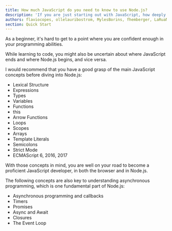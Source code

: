 ```yaml
---
title: How much JavaScript do you need to know to use Node.js?
description: 'If you are just starting out with JavaScript, how deeply do you need to know the language?'
authors: flaviocopes, ollelauribostrom, MylesBorins, fhemberger, LaRuaNa, ahmadawais, elanandkumar
section: Quick Start
---
```


As a beginner, it's hard to get to a point where you are confident enough in your programming abilities.

While learning to code, you might also be uncertain about where JavaScript ends and where Node.js begins, and vice versa.

I would recommend that you have a good grasp of the main JavaScript concepts before diving into Node.js:

* Lexical Structure
* Expressions
* Types
* Variables
* Functions
* this
* Arrow Functions
* Loops
* Scopes
* Arrays
* Template Literals
* Semicolons
* Strict Mode
* ECMAScript 6, 2016, 2017

With those concepts in mind, you are well on your road to become a proficient JavaScript developer, in both the browser and in Node.js.

The following concepts are also key to understanding asynchronous programming, which is one fundamental part of Node.js:

* Asynchronous programming and callbacks
* Timers
* Promises
* Async and Await
* Closures
* The Event Loop
